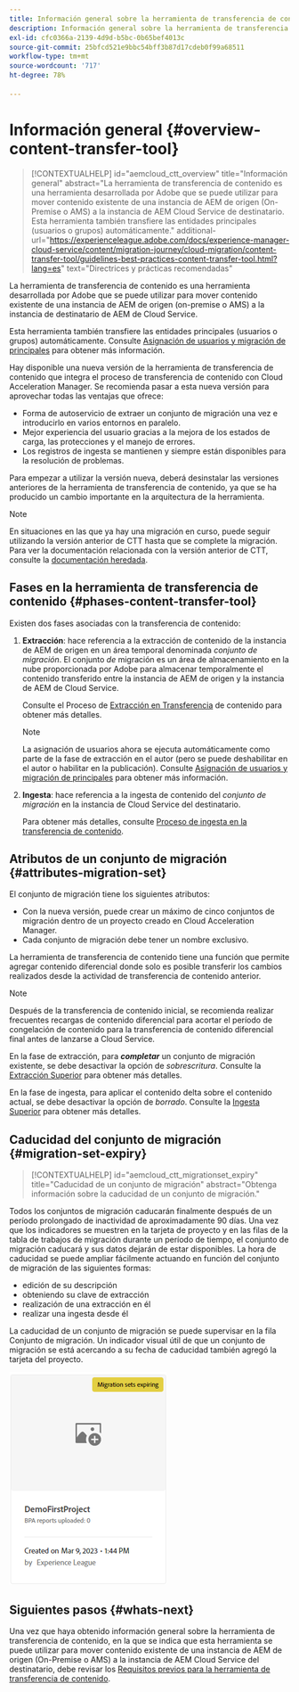 ```yaml
---
title: Información general sobre la herramienta de transferencia de contenido
description: Información general sobre la herramienta de transferencia de contenido
exl-id: cfc0366a-2139-4d9d-b5bc-0b65bef4013c
source-git-commit: 25bfcd521e9bbc54bff3b87d17cdeb0f99a68511
workflow-type: tm+mt
source-wordcount: '717'
ht-degree: 78%

---
```


# Información general {#overview-content-transfer-tool}

>[!CONTEXTUALHELP]
>id="aemcloud_ctt_overview"
>title="Información general"
>abstract="La herramienta de transferencia de contenido es una herramienta desarrollada por Adobe que se puede utilizar para mover contenido existente de una instancia de AEM de origen (On-Premise o AMS) a la instancia de AEM Cloud Service de destinatario. Esta herramienta también transfiere las entidades principales (usuarios o grupos) automáticamente."
>additional-url="https://experienceleague.adobe.com/docs/experience-manager-cloud-service/content/migration-journey/cloud-migration/content-transfer-tool/guidelines-best-practices-content-transfer-tool.html?lang=es" text="Directrices y prácticas recomendadas"

La herramienta de transferencia de contenido es una herramienta desarrollada por Adobe que se puede utilizar para mover contenido existente de una instancia de AEM de origen (on-premise o AMS) a la instancia de destinatario de AEM de Cloud Service.

Esta herramienta también transfiere las entidades principales (usuarios o grupos) automáticamente.  Consulte [Asignación de usuarios y migración de principales](/help/journey-migration/content-transfer-tool/using-content-transfer-tool/user-mapping-and-migration.md) para obtener más información.

Hay disponible una nueva versión de la herramienta de transferencia de contenido que integra el proceso de transferencia de contenido con Cloud Acceleration Manager. Se recomienda pasar a esta nueva versión para aprovechar todas las ventajas que ofrece:

* Forma de autoservicio de extraer un conjunto de migración una vez e introducirlo en varios entornos en paralelo.
* Mejor experiencia del usuario gracias a la mejora de los estados de carga, las protecciones y el manejo de errores.
* Los registros de ingesta se mantienen y siempre están disponibles para la resolución de problemas.

Para empezar a utilizar la versión nueva, deberá desinstalar las versiones anteriores de la herramienta de transferencia de contenido, ya que se ha producido un cambio importante en la arquitectura de la herramienta.

>[!NOTE]
>
> En situaciones en las que ya hay una migración en curso, puede seguir utilizando la versión anterior de CTT hasta que se complete la migración. Para ver la documentación relacionada con la versión anterior de CTT, consulte la [documentación heredada](/help/journey-migration/content-transfer-tool/ctt-legacy/overview-content-transfer-tool-legacy.md).

## Fases en la herramienta de transferencia de contenido {#phases-content-transfer-tool}

Existen dos fases asociadas con la transferencia de contenido:

1. **Extracción**: hace referencia a la extracción de contenido de la instancia de AEM de origen en un área temporal denominada *conjunto de migración*. El conjunto *de* migración es un área de almacenamiento en la nube proporcionada por Adobe para almacenar temporalmente el contenido transferido entre la instancia de AEM de origen y la instancia de AEM de Cloud Service.

   Consulte el Proceso de [Extracción en Transferencia](/help/journey-migration/content-transfer-tool/using-content-transfer-tool/extracting-content.md) de contenido para obtener más detalles.

   >[!NOTE]
   >La asignación de usuarios ahora se ejecuta automáticamente como parte de la fase de extracción en el autor (pero se puede deshabilitar en el autor o habilitar en la publicación). Consulte [Asignación de usuarios y migración de principales](/help/journey-migration/content-transfer-tool/using-content-transfer-tool/user-mapping-and-migration.md) para obtener más información.

1. **Ingesta**: hace referencia a la ingesta de contenido del *conjunto de migración* en la instancia de Cloud Service del destinatario.

   Para obtener más detalles, consulte [Proceso de ingesta en la transferencia de contenido](/help/journey-migration/content-transfer-tool/using-content-transfer-tool/ingesting-content.md).

## Atributos de un conjunto de migración {#attributes-migration-set}

El conjunto de migración tiene los siguientes atributos:

* Con la nueva versión, puede crear un máximo de cinco conjuntos de migración dentro de un proyecto creado en Cloud Acceleration Manager.
* Cada conjunto de migración debe tener un nombre exclusivo.

La herramienta de transferencia de contenido tiene una función que permite agregar contenido diferencial donde solo es posible transferir los cambios realizados desde la actividad de transferencia de contenido anterior.

>[!NOTE]
>Después de la transferencia de contenido inicial, se recomienda realizar frecuentes recargas de contenido diferencial para acortar el período de congelación de contenido para la transferencia de contenido diferencial final antes de lanzarse a Cloud Service.

En la fase de extracción, para ***completar*** un conjunto de migración existente, se debe desactivar la opción de *sobrescritura*. Consulte la [Extracción Superior](/help/journey-migration/content-transfer-tool/using-content-transfer-tool/extracting-content.md#top-up-extraction-process) para obtener más detalles.

En la fase de ingesta, para aplicar el contenido delta sobre el contenido actual, se debe desactivar la opción de *borrado*. Consulte la [Ingesta Superior](/help/journey-migration/content-transfer-tool/using-content-transfer-tool/ingesting-content.md#top-up-ingestion-process) para obtener más detalles.

## Caducidad del conjunto de migración {#migration-set-expiry}

>[!CONTEXTUALHELP]
>id="aemcloud_ctt_migrationset_expiry"
>title="Caducidad de un conjunto de migración"
>abstract="Obtenga información sobre la caducidad de un conjunto de migración."

Todos los conjuntos de migración caducarán finalmente después de un período prolongado de inactividad de aproximadamente 90 días. Una vez que los indicadores se muestren en la tarjeta de proyecto y en las filas de la tabla de trabajos de migración durante un período de tiempo, el conjunto de migración caducará y sus datos dejarán de estar disponibles. La hora de caducidad se puede ampliar fácilmente actuando en función del conjunto de migración de las siguientes formas:

* edición de su descripción
* obteniendo su clave de extracción
* realización de una extracción en él
* realizar una ingesta desde él

La caducidad de un conjunto de migración se puede supervisar en la fila Conjunto de migración. Un indicador visual útil de que un conjunto de migración se está acercando a su fecha de caducidad también agregó la tarjeta del proyecto.

![imagen](/help/journey-migration/content-transfer-tool/assets-ctt/cttcam29.png)


## Siguientes pasos {#whats-next}

Una vez que haya obtenido información general sobre la herramienta de transferencia de contenido, en la que se indica que esta herramienta se puede utilizar para mover contenido existente de una instancia de AEM de origen (On-Premise o AMS) a la instancia de AEM Cloud Service del destinatario, debe revisar los [Requisitos previos para la herramienta de transferencia de contenido](/help/journey-migration/content-transfer-tool/using-content-transfer-tool/prerequisites-content-transfer-tool.md).

